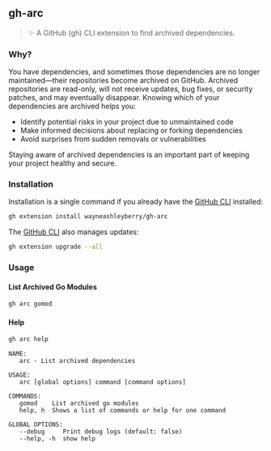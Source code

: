 ## gh-arc

> ✨ A GitHub (gh) CLI extension to find archived dependencies.

### Why?

You have dependencies, and sometimes those dependencies are no longer maintained—their repositories become archived on GitHub. Archived repositories are read-only, will not receive updates, bug fixes, or security patches, and may eventually disappear. Knowing which of your dependencies are archived helps you:

-   Identify potential risks in your project due to unmaintained code
-   Make informed decisions about replacing or forking dependencies
-   Avoid surprises from sudden removals or vulnerabilities

Staying aware of archived dependencies is an important part of keeping your project healthy and secure.

### Installation

Installation is a single command if you already have the [GitHub CLI](https://cli.github.com) installed:

```sh
gh extension install wayneashleyberry/gh-arc
```

The [GitHub CLI](https://cli.github.com) also manages updates:

```sh
gh extension upgrade --all
```

### Usage

#### List Archived Go Modules

```sh
gh arc gomod
```

#### Help

```sh
gh arc help
```

```
NAME:
   arc - List archived dependencies

USAGE:
   arc [global options] command [command options]

COMMANDS:
   gomod    List archived go modules
   help, h  Shows a list of commands or help for one command

GLOBAL OPTIONS:
   --debug     Print debug logs (default: false)
   --help, -h  show help
```
